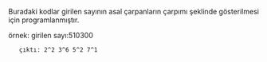 Buradaki kodlar girilen sayının asal çarpanların çarpımı şeklinde gösterilmesi için programlanmıştır.

örnek: girilen sayı:510300

       çıktı: 2^2 3^6 5^2 7^1 